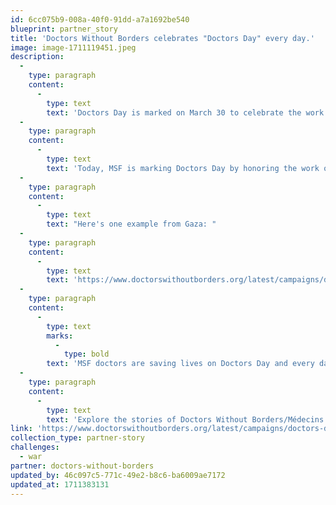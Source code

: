 ```yaml
---
id: 6cc075b9-008a-40f0-91dd-a7a1692be540
blueprint: partner_story
title: 'Doctors Without Borders celebrates "Doctors Day" every day.'
image: image-1711119451.jpeg
description:
  -
    type: paragraph
    content:
      -
        type: text
        text: 'Doctors Day is marked on March 30 to celebrate the work of doctors and medical workers everywhere. The celebration originates in 1842, when March 30 was the date that a patient was first given general anesthesia in surgery.'
  -
    type: paragraph
    content:
      -
        type: text
        text: 'Today, MSF is marking Doctors Day by honoring the work our doctors do to save lives around the world—even as crises like war, conflict, natural disasters, and disease outbreaks challenge our work at every turn.'
  -
    type: paragraph
    content:
      -
        type: text
        text: "Here's one example from Gaza: "
  -
    type: paragraph
    content:
      -
        type: text
        text: 'https://www.doctorswithoutborders.org/latest/campaigns/doctors-day-2024?source=ADC2403U8D161&utm_source=SFMC&utm_medium=email&utm_campaign=2024-03-22-Doctors-Day-Primer-ND-E2'
  -
    type: paragraph
    content:
      -
        type: text
        marks:
          -
            type: bold
        text: 'MSF doctors are saving lives on Doctors Day and every day'
  -
    type: paragraph
    content:
      -
        type: text
        text: 'Explore the stories of Doctors Without Borders/Médecins Sans Frontières (MSF) teams who are facing emergencies around the globe—and how you can support them.'
link: 'https://www.doctorswithoutborders.org/latest/campaigns/doctors-day-2024?source=ADC2403U8D161&utm_source=SFMC&utm_medium=email&utm_campaign=2024-03-22-Doctors-Day-Primer-ND-E2'
collection_type: partner-story
challenges:
  - war
partner: doctors-without-borders
updated_by: 46c097c5-771c-49e2-b8c6-ba6009ae7172
updated_at: 1711383131
---
```

